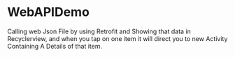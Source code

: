 # WebAPIDemo
Calling web Json File by using Retrofit and Showing that data in Recyclerview, and when you tap on one item it will direct you to new Activity Containing A Details of that item.
